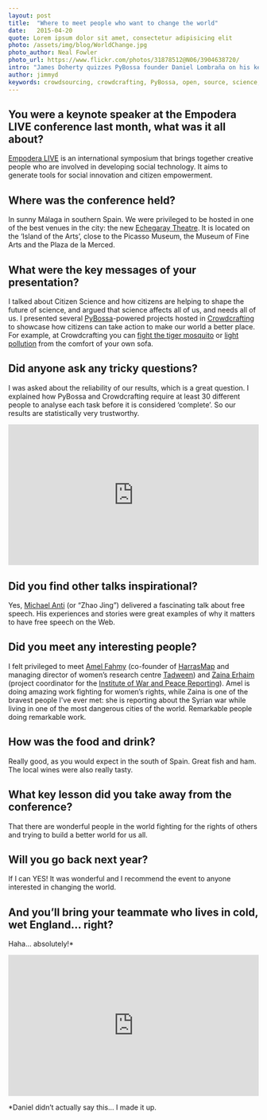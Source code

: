 ```yaml
---
layout: post
title:  "Where to meet people who want to change the world"
date:   2015-04-20 
quote: Lorem ipsum dolor sit amet, consectetur adipisicing elit
photo: /assets/img/blog/WorldChange.jpg
photo_author: Neal Fowler
photo_url: https://www.flickr.com/photos/31878512@N06/3904638720/
intro: "James Doherty quizzes PyBossa founder Daniel Lombraña on his keynote speech and experiences at Empodera LIVE"
author: jimmyd
keywords: crowdsourcing, crowdcrafting, PyBossa, open, source, science, citizen, opensource, brain, processor, cognitive, image, pattern, recognition 
---
```


## You were a keynote speaker at the Empodera LIVE conference last month, what was it all about?

[Empodera LIVE](http://live.empodera.org/) is an international symposium that brings together creative people who are involved in developing social technology. It aims to generate tools for social innovation and citizen empowerment.

## Where was the conference held?

In sunny Málaga in southern Spain. We were privileged to be hosted in one of the best venues in the city: the new [Echegaray Theatre](http://www.teatroechegaray.com/). It is located on the ‘Island of the Arts’, close to the Picasso Museum, the Museum of Fine Arts and the Plaza de la Merced.

## What were the key messages of your presentation?

I talked about Citizen Science and how citizens are helping to shape the future of science, and argued that science affects all of us, and needs all of us. I presented several [PyBossa](http://pybossa.com/)-powered projects hosted in [Crowdcrafting](http://crowdcrafting.org/) to showcase how citizens can take action to make our world a better place. For example, at Crowdcrafting you can [fight the tiger mosquito](http://crowdcrafting.org/project/Tigafotos/) or [light pollution](http://crowdcrafting.org/project/LostAtNight/) from the comfort of your own sofa.

## Did anyone ask any tricky questions?

I was asked about the reliability of our results, which is a great question. I explained how PyBossa and Crowdcrafting require at least 30 different people to analyse each task before it is considered ‘complete’. So our results are statistically very trustworthy.

<style>.embed-container { position: relative; padding-bottom: 56.25%; height: 0; overflow: hidden; max-width: 100%; } .embed-container iframe, .embed-container object, .embed-container embed { position: absolute; top: 0; left: 0; width: 100%; height: 100%; }</style><div class='embed-container'><iframe src='http://www.youtube.com/embed/8Jbjik3gkdY' frameborder='0' allowfullscreen></iframe></div>

## Did you find other talks inspirational?

Yes, [Michael Anti](http://en.wikipedia.org/wiki/Michael_Anti_%28journalist%29) (or “Zhao Jing”) delivered a fascinating talk about free speech. His experiences and stories were great examples of why it matters to have free speech on the Web.

## Did you meet any interesting people?

I felt privileged to meet [Amel Fahmy](http://tedxtalks.ted.com/video/Sexual-harassment-hammering-dow) (co-founder of [HarrasMap](http://harassmap.org/en/) and managing director of women’s research centre [Tadween](http://tadweenpublishing.com/blogs/news/7950543-the-fight-against-sexual-harassment-on-arab-campuses)) and [Zaina Erhaim](http://www.theguardian.com/profile/zaina-erhaim) (project coordinator for the [Institute of War and Peace Reporting](https://iwpr.net/)). Amel is doing amazing work fighting for women’s rights, while Zaina is one of the bravest people I've ever met: she is reporting about the Syrian war while living in one of the most dangerous cities of the world. Remarkable people doing remarkable work.

## How was the food and drink?

Really good, as you would expect in the south of Spain. Great fish and ham. The local wines were also really tasty.

## What key lesson did you take away from the conference?

That there are wonderful people in the world fighting for the rights of others and trying to build a better world for us all.

## Will you go back next year?

If I can YES! It was wonderful and I recommend the event to anyone interested in changing the world.

## And you’ll bring your teammate who lives in cold, wet England… right?

Haha… absolutely!*

<style>.embed-container { position: relative; padding-bottom: 56.25%; height: 0; overflow: hidden; max-width: 100%; } .embed-container iframe, .embed-container object, .embed-container embed { position: absolute; top: 0; left: 0; width: 100%; height: 100%; }</style><div class='embed-container'><iframe src='http://www.youtube.com/embed/k-Eciyahdeo' frameborder='0' allowfullscreen></iframe></div>

*Daniel didn’t actually say this… I made it up.

